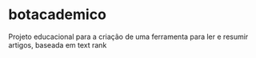# botacademico

Projeto educacional para a criação de uma ferramenta para ler e resumir artigos, baseada em text rank
